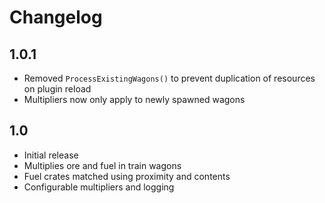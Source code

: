 # Changelog

## 1.0.1
- Removed `ProcessExistingWagons()` to prevent duplication of resources on plugin reload
- Multipliers now only apply to newly spawned wagons

## 1.0
- Initial release
- Multiplies ore and fuel in train wagons
- Fuel crates matched using proximity and contents
- Configurable multipliers and logging
